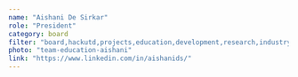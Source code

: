 ```yaml
---
name: "Aishani De Sirkar"
role: "President"
category: board
filter: "board,hackutd,projects,education,development,research,industry"
photo: "team-education-aishani"
link: "https://www.linkedin.com/in/aishanids/"
---
```

